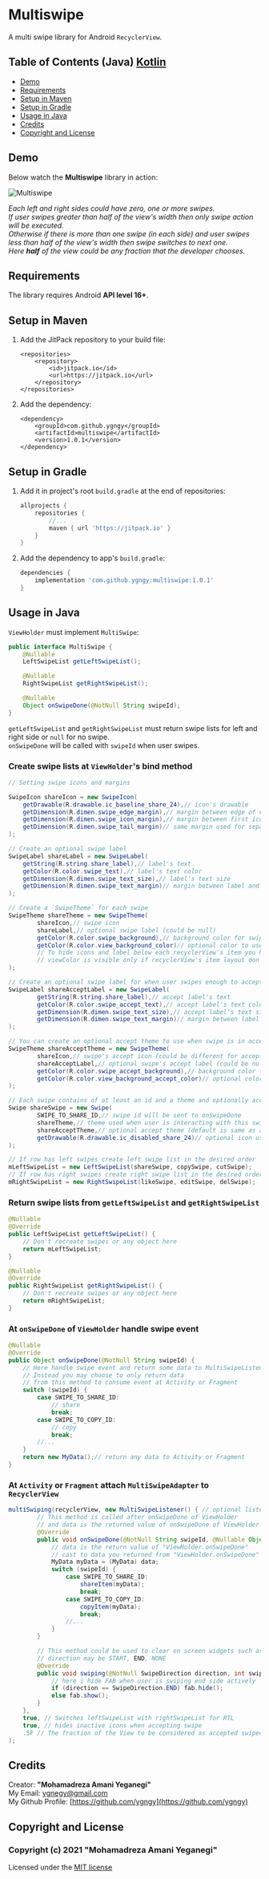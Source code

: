 # Multiswipe

A multi swipe library for Android `RecyclerView`.

## Table of Contents (Java) [Kotlin](README.md)

- [Demo](#demo)
- [Requirements](#requirements)
- [Setup in Maven](#setup-in-maven)
- [Setup in Gradle](#setup-in-gradle)
- [Usage in Java](#usage-in-java)
- [Credits](#credits)
- [Copyright and License](#copyright-and-license)

## Demo

Below watch the **Multiswipe** library in action:

![Multiswipe](screenshots/multiswipe.gif "Multiswipe in action")

*Each left and right sides could have zero, one or more swipes.  
If user swipes greater than half of the view's width then only swipe action will be executed.  
Otherwise if there is more than one swipe (in each side) and user swipes less than half of the view's width then swipe switches to next one.  
Here **half** of the view could be any fraction that the developer chooses.*

## Requirements

The library requires Android **API level 16+**.

## Setup in Maven

1. Add the JitPack repository to your build file:

    ```maven
    <repositories>
        <repository>
            <id>jitpack.io</id>
            <url>https://jitpack.io</url>
        </repository>
    </repositories>
    ```

2. Add the dependency:

    ```maven
    <dependency>
        <groupId>com.github.ygngy</groupId>
        <artifactId>multiswipe</artifactId>
        <version>1.0.1</version>
    </dependency>
    ```

## Setup in Gradle

1. Add it in project's root `build.gradle` at the end of repositories:

    ```groovy
    allprojects {
        repositories {
            //...
            maven { url 'https://jitpack.io' }
        }
    }
    ```

2. Add the dependency to app's `build.gradle`:

    ```groovy
    dependencies {
        implementation 'com.github.ygngy:multiswipe:1.0.1'
    }
    ```

## Usage in Java

`ViewHolder` must implement `MultiSwipe`:

```java
public interface MultiSwipe {
    @Nullable
    LeftSwipeList getLeftSwipeList();

    @Nullable
    RightSwipeList getRightSwipeList();

    @Nullable
    Object onSwipeDone(@NotNull String swipeId);
}
```

`getLeftSwipeList` and `getRightSwipeList` must return swipe lists for left and right side or `null` for no swipe.  
`onSwipeDone` will be called with `swipeId` when user swipes.

### Create swipe lists at `ViewHolder`'s bind method

```java
// Setting swipe icons and margins

SwipeIcon shareIcon = new SwipeIcon(
    getDrawable(R.drawable.ic_baseline_share_24),// icon's drawable
    getDimension(R.dimen.swipe_edge_margin),// margin between edge of view and first icon
    getDimension(R.dimen.swipe_icon_margin),// margin between first icon and second icon
    getDimension(R.dimen.swipe_tail_margin)// same margin used for separating other icons
);

// Create an optional swipe label
SwipeLabel shareLabel = new SwipeLabel(
    getString(R.string.share_label),// label's text
    getColor(R.color.swipe_text),// label's text color
    getDimension(R.dimen.swipe_text_size),// label's text size
    getDimension(R.dimen.swipe_text_margin)// margin between label and last icon
);

// Create a `SwipeTheme` for each swipe
SwipeTheme shareTheme = new SwipeTheme(
        shareIcon,// swipe icon
        shareLabel,// optional swipe label (could be null)
        getColor(R.color.swipe_background),// background color for swipes
        getColor(R.color.view_background_color)// optional color to use for itemView's background
        // To hide icons and label below each recyclerView's item you have to use viewColor OR layout background
        // viewColor is visible only if recyclerView's item layout don't have a background
);

// Create an optional swipe label for when user swipes enough to accept
SwipeLabel shareAcceptLabel = new SwipeLabel(
        getString(R.string.share_label),// accept label's text
        getColor(R.color.swipe_accept_text),// accept label's text color
        getDimension(R.dimen.swipe_text_size),// accept label's text size
        getDimension(R.dimen.swipe_text_margin)// margin between label and last icon
);

// You can create an optional accept theme to use when swipe is in accept state
SwipeTheme shareAcceptTheme = new SwipeTheme(
        shareIcon,// swipe's accept icon (could be different for accepted swipes)
        shareAcceptLabel,// optional swipe's accept label (could be null)
        getColor(R.color.swipe_accept_background),// background color for accepted swipe
        getColor(R.color.view_background_accept_color)// optional color to use for itemView's background
);

// Each swipe contains of at least an id and a theme and optionally acceptTheme and inactiveIcon
Swipe shareSwipe = new Swipe(
        SWIPE_TO_SHARE_ID,// swipe id will be sent to onSwipeDone
        shareTheme,// theme used when user is interacting with this swipe
        shareAcceptTheme,// optional accept theme (default is same as activeTheme)
        getDrawable(R.drawable.ic_disabled_share_24)// optional icon used for inactive themes
);

// If row has left swipes create left swipe list in the desired order
mLeftSwipeList = new LeftSwipeList(shareSwipe, copySwipe, cutSwipe);
// If row has right swipes create right swipe list in the desired order
mRightSwipeList = new RightSwipeList(likeSwipe, editSwipe, delSwipe);
```

### Return swipe lists from `getLeftSwipeList` and `getRightSwipeList`  

```java
@Nullable
@Override
public LeftSwipeList getLeftSwipeList() {
    // Don't recreate swipes or any object here
    return mLeftSwipeList;
}

@Nullable
@Override
public RightSwipeList getRightSwipeList() {
    // Don't recreate swipes or any object here
    return mRightSwipeList;
}
```

### At `onSwipeDone` of `ViewHolder` handle swipe event

```java
@Nullable
@Override
public Object onSwipeDone(@NotNull String swipeId) {
    // Here handle swipe event and return some data to MultiSwipeListener
    // Instead you may choose to only return data
    // from this method to consume event at Activity or Fragment
    switch (swipeId) {
        case SWIPE_TO_SHARE_ID:
            // share
            break;
        case SWIPE_TO_COPY_ID:
            // copy
            break;
        //...
    }
    return new MyData();// return any data to Activity or Fragment
}
```

### At `Activity` or `Fragment` attach `MultiSwipeAdapter` to `RecyclerView`

```java
multiSwiping(recyclerView, new MultiSwipeListener() { // optional listener
        // This method is called after onSwipeDone of ViewHolder
        // and data is the returned value of onSwipeDone of ViewHolder
        @Override
        public void onSwipeDone(@NotNull String swipeId, @Nullable Object data) {
            // data is the return value of "ViewHolder.onSwipeDone"
            // cast to data you returned from "ViewHolder.onSwipeDone"
            MyData myData = (MyData) data;
            switch (swipeId) {
                case SWIPE_TO_SHARE_ID:
                    shareItem(myData);
                    break;
                case SWIPE_TO_COPY_ID:
                    copyItem(myData);
                    break;
                //...
            }
        }

        // This method could be used to clear on screen widgets such as FABs
        // direction may be START, END, NONE
        @Override
        public void swiping(@NotNull SwipeDirection direction, int swipeListSize) {
            // here i hide FAB when user is swiping end side actively
            if (direction == SwipeDirection.END) fab.hide();
            else fab.show();
        }
    },
    true, // Switches leftSwipeList with rightSwipeList for RTL
    true, // hides inactive icons when accepting swipe
    .5F // The fraction of the View to be considered as accepted swiped
);
```

## Credits

Creator: **"Mohamadreza Amani Yeganegi"**  
My Email: [ygnegy@gmail.com](mailto:ygnegy@gmail.com)  
My Github Profile: [https://github.com/ygngy](https://github.com/ygngy)  

## Copyright and License

### Copyright (c) 2021 "Mohamadreza Amani Yeganegi"  

Licensed under the [MIT license](LICENSE)
